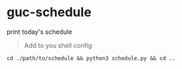 # guc-schedule
print today's schedule 

> Add to you shell config 
```
cd ./path/to/schedule && python3 schedule.py && cd ..

```
